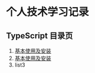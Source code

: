 # 个人技术学习记录


## TypeScript 目录页
1. [基本使用及安装](./TypeScript/基本使用.md)
2. [基本使用及安装](./TypeScript/类型系统.md)
3. list3